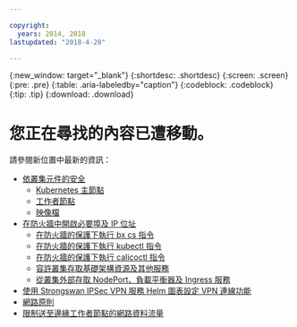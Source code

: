 ```yaml
---

copyright:
  years: 2014, 2018
lastupdated: "2018-4-20"

---
```


{:new_window: target="_blank"}
{:shortdesc: .shortdesc}
{:screen: .screen}
{:pre: .pre}
{:table: .aria-labeledby="caption"}
{:codeblock: .codeblock}
{:tip: .tip}
{:download: .download}

# 您正在尋找的內容已遭移動。

請參閱新位置中最新的資訊：
 - [依叢集元件的安全](cs_secure.html#cluster)
   - [Kubernetes 主節點](cs_secure.html#master)
   - [工作者節點](cs_secure.html#worker)
   - [映像檔](cs_secure.html#images)
 - [在防火牆中開啟必要埠及 IP 位址](cs_firewall.html#firewall)
   - [在防火牆的保護下執行 bx cs 指令](cs_firewall.html#firewall_bx)
   - [在防火牆的保護下執行 kubectl 指令](cs_firewall.html#firewall_kubectl)
   - [在防火牆的保護下執行 calicoctl 指令](cs_firewall.html#firewall_calicoctl)
   - [容許叢集存取基礎架構資源及其他服務](cs_firewall.html#firewall_outbound)
   - [從叢集外部存取 NodePort、負載平衡器及 Ingress 服務](cs_firewall.html#firewall_inbound)
 - [使用 Strongswan IPSec VPN 服務 Helm 圖表設定 VPN 連線功能](cs_vpn.html#vpn)
 - [網路原則](cs_network_policy.html#network_policies)
 - [限制送至邊緣工作者節點的網路資料流量](cs_edge.html#edge)

